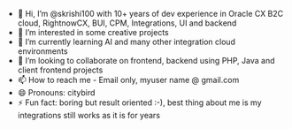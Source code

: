 - 👋 Hi, I’m @skrishi100 with 10+ years of dev experience in Oracle CX B2C cloud, RightnowCX, BUI, CPM, Integrations, UI and backend  
- 👀 I’m interested in some creative projects
- 🌱 I’m currently learning AI and many other integration cloud environments 
- 💞️ I’m looking to collaborate on frontend, backend using PHP, Java and client frontend projects
- 📫 How to reach me - Email only, myuser name @ gmail.com
- 😄 Pronouns: citybird
- ⚡ Fun fact: boring but result oriented :-), best thing about me is my integrations still works as it is for years 

<!---
skrishi100/skrishi100 is a ✨ special ✨ repository because its `README.md` (this file) appears on your GitHub profile.
You can click the Preview link to take a look at your changes.
--->
